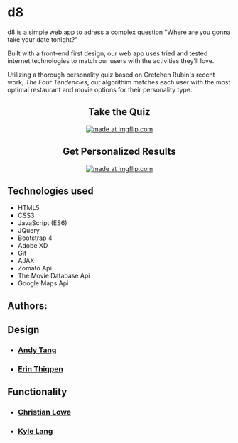 # d8 

d8 is a simple web app to adress a complex question "Where are you gonna take your date tonight?"

Built with a front-end first design, our web app uses tried and tested internet technologies to match our users with the activities they'll love.

Utilizing a thorough personality quiz based on Gretchen Rubin's recent work, <em>The Four Tendencies</em>, our algorithim matches each
user with the most optimal restaurant and movie options for their personality type.

<h2 align="center"> Take the Quiz </h2>

<p align="center"><a href="https://imgflip.com/gif/26wp8u"><img src="https://i.imgflip.com/26wp8u.gif" title="made at imgflip.com"/></a></p>

<h2 align="center"> Get Personalized Results </h2>

<p align="center"><a href="https://imgflip.com/gif/26wkfe"><img src="https://i.imgflip.com/26wkfe.gif" title="made at imgflip.com"/></a></p>



## Technologies used
  * HTML5
  * CSS3
  * JavaScript (ES6)
  * JQuery
  * Bootstrap 4
  * Adobe XD
  * Git
  * AJAX
  * Zomato Api
  * The Movie Database Api
  * Google Maps Api
  
## Authors:
  ## Design
   * ### <a href="https://github.com/andytanghr">Andy Tang</a>
   * ### <a href="https://github.com/thigabiga">Erin Thigpen</a>

  ## Functionality
   * ### <a href="https://github.com/TheBrotherFromASouthernMother">Christian Lowe</a>
   * ### <a href="https://github.com/AuriferousAurora">Kyle Lang</a>
  
